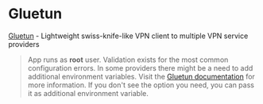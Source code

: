 # Gluetun

[Gluetun](https://github.com/qdm12/gluetun) - Lightweight swiss-knife-like VPN client to multiple VPN service providers

> App runs as **root** user.
> Validation exists for the most common configuration errors.
> In some providers there might be a need to add additional environment variables.
> Visit the [Gluetun documentation](https://github.com/qdm12/gluetun/wiki) for more information.
> If you don't see the option you need, you can pass it as additional environment variable.
